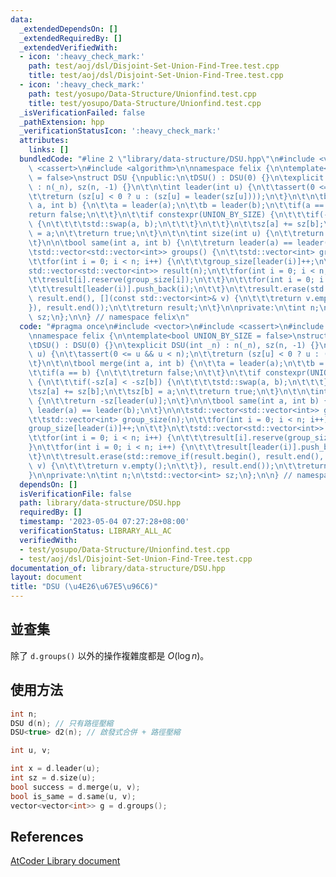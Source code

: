 ```yaml
---
data:
  _extendedDependsOn: []
  _extendedRequiredBy: []
  _extendedVerifiedWith:
  - icon: ':heavy_check_mark:'
    path: test/aoj/dsl/Disjoint-Set-Union-Find-Tree.test.cpp
    title: test/aoj/dsl/Disjoint-Set-Union-Find-Tree.test.cpp
  - icon: ':heavy_check_mark:'
    path: test/yosupo/Data-Structure/Unionfind.test.cpp
    title: test/yosupo/Data-Structure/Unionfind.test.cpp
  _isVerificationFailed: false
  _pathExtension: hpp
  _verificationStatusIcon: ':heavy_check_mark:'
  attributes:
    links: []
  bundledCode: "#line 2 \"library/data-structure/DSU.hpp\"\n#include <vector>\n#include\
    \ <cassert>\n#include <algorithm>\n\nnamespace felix {\n\ntemplate<bool UNION_BY_SIZE\
    \ = false>\nstruct DSU {\npublic:\n\tDSU() : DSU(0) {}\n\texplicit DSU(int _n)\
    \ : n(_n), sz(n, -1) {}\n\t\n\tint leader(int u) {\n\t\tassert(0 <= u && u < n);\n\
    \t\treturn (sz[u] < 0 ? u : (sz[u] = leader(sz[u])));\n\t}\n\t\n\tbool merge(int\
    \ a, int b) {\n\t\ta = leader(a);\n\t\tb = leader(b);\n\t\tif(a == b) {\n\t\t\t\
    return false;\n\t\t}\n\t\tif constexpr(UNION_BY_SIZE) {\n\t\t\tif(-sz[a] < -sz[b])\
    \ {\n\t\t\t\tstd::swap(a, b);\n\t\t\t}\n\t\t}\n\t\tsz[a] += sz[b];\n\t\tsz[b]\
    \ = a;\n\t\treturn true;\n\t}\n\t\n\tint size(int u) {\n\t\treturn -sz[leader(u)];\n\
    \t}\n\n\tbool same(int a, int b) {\n\t\treturn leader(a) == leader(b);\n\t}\n\n\
    \tstd::vector<std::vector<int>> groups() {\n\t\tstd::vector<int> group_size(n);\n\
    \t\tfor(int i = 0; i < n; i++) {\n\t\t\tgroup_size[leader(i)]++;\n\t\t}\n\t\t\
    std::vector<std::vector<int>> result(n);\n\t\tfor(int i = 0; i < n; i++) {\n\t\
    \t\tresult[i].reserve(group_size[i]);\n\t\t}\n\t\tfor(int i = 0; i < n; i++) {\n\
    \t\t\tresult[leader(i)].push_back(i);\n\t\t}\n\t\tresult.erase(std::remove_if(result.begin(),\
    \ result.end(), [](const std::vector<int>& v) {\n\t\t\treturn v.empty();\n\t\t\
    }), result.end());\n\t\treturn result;\n\t}\n\nprivate:\n\tint n;\n\tstd::vector<int>\
    \ sz;\n};\n\n} // namespace felix\n"
  code: "#pragma once\n#include <vector>\n#include <cassert>\n#include <algorithm>\n\
    \nnamespace felix {\n\ntemplate<bool UNION_BY_SIZE = false>\nstruct DSU {\npublic:\n\
    \tDSU() : DSU(0) {}\n\texplicit DSU(int _n) : n(_n), sz(n, -1) {}\n\t\n\tint leader(int\
    \ u) {\n\t\tassert(0 <= u && u < n);\n\t\treturn (sz[u] < 0 ? u : (sz[u] = leader(sz[u])));\n\
    \t}\n\t\n\tbool merge(int a, int b) {\n\t\ta = leader(a);\n\t\tb = leader(b);\n\
    \t\tif(a == b) {\n\t\t\treturn false;\n\t\t}\n\t\tif constexpr(UNION_BY_SIZE)\
    \ {\n\t\t\tif(-sz[a] < -sz[b]) {\n\t\t\t\tstd::swap(a, b);\n\t\t\t}\n\t\t}\n\t\
    \tsz[a] += sz[b];\n\t\tsz[b] = a;\n\t\treturn true;\n\t}\n\t\n\tint size(int u)\
    \ {\n\t\treturn -sz[leader(u)];\n\t}\n\n\tbool same(int a, int b) {\n\t\treturn\
    \ leader(a) == leader(b);\n\t}\n\n\tstd::vector<std::vector<int>> groups() {\n\
    \t\tstd::vector<int> group_size(n);\n\t\tfor(int i = 0; i < n; i++) {\n\t\t\t\
    group_size[leader(i)]++;\n\t\t}\n\t\tstd::vector<std::vector<int>> result(n);\n\
    \t\tfor(int i = 0; i < n; i++) {\n\t\t\tresult[i].reserve(group_size[i]);\n\t\t\
    }\n\t\tfor(int i = 0; i < n; i++) {\n\t\t\tresult[leader(i)].push_back(i);\n\t\
    \t}\n\t\tresult.erase(std::remove_if(result.begin(), result.end(), [](const std::vector<int>&\
    \ v) {\n\t\t\treturn v.empty();\n\t\t}), result.end());\n\t\treturn result;\n\t\
    }\n\nprivate:\n\tint n;\n\tstd::vector<int> sz;\n};\n\n} // namespace felix\n"
  dependsOn: []
  isVerificationFile: false
  path: library/data-structure/DSU.hpp
  requiredBy: []
  timestamp: '2023-05-04 07:27:28+08:00'
  verificationStatus: LIBRARY_ALL_AC
  verifiedWith:
  - test/yosupo/Data-Structure/Unionfind.test.cpp
  - test/aoj/dsl/Disjoint-Set-Union-Find-Tree.test.cpp
documentation_of: library/data-structure/DSU.hpp
layout: document
title: "DSU (\u4E26\u67E5\u96C6)"
---
```


## 並查集

除了 `d.groups()` 以外的操作複雜度都是 $O(\log n)$。

## 使用方法
```cpp
int n;
DSU d(n); // 只有路徑壓縮
DSU<true> d2(n); // 啟發式合併 + 路徑壓縮

int u, v;

int x = d.leader(u);
int sz = d.size(u);
bool success = d.merge(u, v);
bool is_same = d.same(u, v);
vector<vector<int>> g = d.groups();
```

## References
[AtCoder Library document](https://atcoder.github.io/ac-library/production/document_en/dsu.html)
